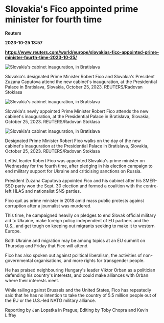 # Slovakia's Fico appointed prime minister for fourth time
**Reuters**

**2023-10-25 13:57**

**https://www.reuters.com/world/europe/slovakias-fico-appointed-prime-minister-fourth-time-2023-10-25/**

![Slovakia's cabinet inauguration, in Bratislava](https://www.reuters.com/resizer/hmZ-EurdaDIaqiLyNCgG1M20AcU=/1920x0/filters:quality(80)/cloudfront-us-east-2.images.arcpublishing.com/reuters/5WO57DP56VMFFOZ3QODQP52APE.jpg)

Slovakia's designated Prime Minister Robert Fico and Slovakia's President Zuzana Caputova attend the new cabinet's inauguration, at the Presidential Palace in Bratislava, Slovakia, October 25, 2023. REUTERS/Radovan Stoklasa

![Slovakia's cabinet inauguration, in Bratislava](https://www.reuters.com/resizer/y0zHoJGd8wkOQWrv508RDtUdqMs=/1920x0/filters:quality(80)/cloudfront-us-east-2.images.arcpublishing.com/reuters/NK5KXW7LVJM6BL5YOOETTTAIME.jpg)

Slovakia's newly appointed Prime Minister Robert Fico attends the new cabinet's inauguration, at the Presidential Palace in Bratislava, Slovakia, October 25, 2023. REUTERS/Radovan Stoklasa

![Slovakia's cabinet inauguration, in Bratislava](https://www.reuters.com/resizer/cUKjyJTEmpJkJ-SKnmLCWiy9tZQ=/1920x0/filters:quality(80)/cloudfront-us-east-2.images.arcpublishing.com/reuters/W2A5J2HOMBLNNOIIZLGSPEMOEI.jpg)

Designated Prime Minister Robert Fico walks on the day of the new cabinet's inauguration at the Presidential Palace in Bratislava, Slovakia, October 25, 2023. REUTERS/Radovan Stoklasa

Leftist leader Robert Fico was appointed Slovakia's prime minister on Wednesday for the fourth time, after pledging in his election campaign to end military support for Ukraine and criticising sanctions on Russia.

President Zuzana Caputova appointed Fico and his cabinet after his SMER-SSD party won the Sept. 30 election and formed a coalition with the centre-left HLAS and nationalist SNS parties.

Fico quit as prime minister in 2018 amid mass public protests against corruption after a journalist was murdered.

This time, he campaigned heavily on pledges to end Slovak official military aid to Ukraine, make foreign policy independent of EU partners and the U.S., and get tough on keeping out migrants seeking to make it to western Europe.

Both Ukraine and migration may be among topics at an EU summit on Thursday and Friday that Fico will attend.

Fico has also spoken out against political liberalism, the activities of non-governmental organisations, and more rights for transgender people.

He has praised neighbouring Hungary's leader Viktor Orban as a politician defending his country's interests, and could make alliances with Orban where their interests meet.

While railing against Brussels and the United States, Fico has repeatedly said that he has no intention to take the country of 5.5 million people out of the EU or the U.S.-led NATO military alliance.

Reporting by Jan Lopatka in Prague; Editing by Toby Chopra and Kevin Liffey